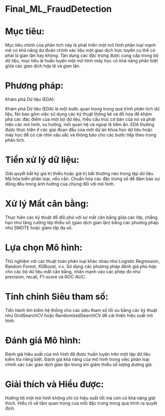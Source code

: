 # Final_ML_FraudDetection
# Mục tiêu:
Mục tiêu chính của phân tích này là phát triển một mô hình phân loại mạnh mẽ có khả năng dự đoán chính xác liệu một giao dịch trực tuyến cụ thể có phải là gian lận hay không. Tận dụng các đặc trưng được cung cấp trong bộ dữ liệu, mục tiêu là huấn luyện một mô hình máy học có khả năng phân biệt giữa các giao dịch hợp lệ và gian lận.

# Phương pháp:
Khám phá Dữ liệu (EDA):

Khám phá Dữ liệu (EDA) là một bước quan trọng trong quá trình phân tích dữ liệu. Nó bao gồm việc sử dụng các kỹ thuật thống kê và đồ họa để khám phá các đặc điểm của một bộ dữ liệu, hiểu cấu trúc cơ bản của nó và phát hiện các mô hình, xu hướng, mối quan hệ và ngoại lệ tiềm ẩn. EDA thường được thực hiện ở các giai đoạn đầu của một dự án khoa học dữ liệu hoặc máy học để có cái nhìn sâu sắc và thông báo cho các bước tiếp theo trong phân tích.

# Tiền xử lý dữ liệu:
Giải quyết bất kỳ giá trị thiếu hoặc giá trị bất thường nào trong tập dữ liệu. Mã hóa biến phân loại, nếu cần. Chuẩn hóa các đặc trưng số để đảm bảo sự đồng đều trong ảnh hưởng của chúng đối với mô hình.

# Xử lý Mất cân bằng:
Thực hiện các kỹ thuật để đối phó với sự mất cân bằng giữa các lớp, chẳng hạn như tăng cường lớp thiểu số (giao dịch gian lận) bằng các phương pháp như SMOTE hoặc giảm lớp đa số.

# Lựa chọn Mô hình:
Thử nghiệm với các thuật toán phân loại khác nhau như Logistic Regression, Random Forest, XGBoost, v.v. Sử dụng các phương pháp đánh giá phù hợp cho các bộ dữ liệu mất cân bằng, nhấn mạnh vào các phép đo như precision, recall, F1-score và ROC-AUC.

# Tinh chỉnh Siêu tham số:
Tiến hành tìm kiếm hệ thống cho các siêu tham số tối ưu bằng các kỹ thuật như GridSearchCV hoặc RandomizedSearchCV để cải thiện hiệu suất mô hình.

# Đánh giá Mô hình:
Đánh giá hiệu suất của mô hình đã được huấn luyện trên một tập dữ liệu kiểm tra riêng biệt. Đánh giá khả năng của mô hình trong việc phân loại chính xác các giao dịch gian lận trong khi giảm thiểu số lượng dương giả.

# Giải thích và Hiểu được:
Hướng tới một mô hình không chỉ có hiệu suất tốt mà còn có khả năng giải thích. Hiểu rõ về tầm quan trọng của mỗi đặc trưng trong quá trình ra quyết định.
